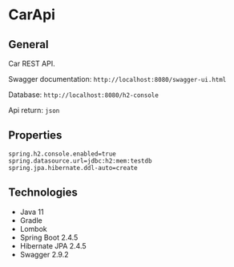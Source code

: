 # CarApi
## General
Car REST API. 

Swagger documentation: `http://localhost:8080/swagger-ui.html` 

Database: `http://localhost:8080/h2-console` 

Api return: `json`

## Properties
```
spring.h2.console.enabled=true
spring.datasource.url=jdbc:h2:mem:testdb
spring.jpa.hibernate.ddl-auto=create
```

## Technologies
<ul>
  <li>Java 11</li>
  <li>Gradle</li>
  <li>Lombok</li>
  <li>Spring Boot 2.4.5</li>
  <li>Hibernate JPA 2.4.5</li>
  <li>Swagger 2.9.2</li>
</ul>
